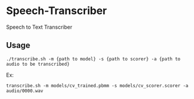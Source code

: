 
# Speech-Transcriber
Speech to Text Transcriber

## Usage

	./transcribe.sh -m {path to model} -s {path to scorer} -a {path to audio to be transcribed}

Ex: 
    
    
	transcribe.sh -m models/cv_trained.pbmm -s models/cv_scorer.scorer -a audio/0000.wav

